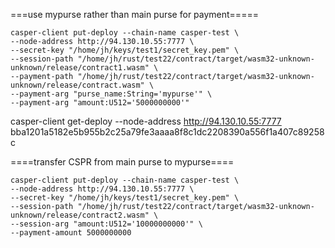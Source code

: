 ===use mypurse rather than main purse for payment=====
```
casper-client put-deploy --chain-name casper-test \
--node-address http://94.130.10.55:7777 \
--secret-key "/home/jh/keys/test1/secret_key.pem" \
--session-path "/home/jh/rust/test22/contract/target/wasm32-unknown-unknown/release/contract1.wasm" \
--payment-path "/home/jh/rust/test22/contract/target/wasm32-unknown-unknown/release/contract.wasm" \
--payment-arg "purse_name:String='mypurse'" \
--payment-arg "amount:U512='5000000000'" 
```


casper-client get-deploy --node-address http://94.130.10.55:7777 bba1201a5182e5b955b2c25a79fe3aaaa8f8c1dc2208390a556f1a407c89258c

====transfer CSPR from main purse to mypurse====
```
casper-client put-deploy --chain-name casper-test \
--node-address http://94.130.10.55:7777 \
--secret-key "/home/jh/keys/test1/secret_key.pem" \
--session-path "/home/jh/rust/test22/contract/target/wasm32-unknown-unknown/release/contract2.wasm" \
--session-arg "amount:U512='10000000000'" \
--payment-amount 5000000000
```